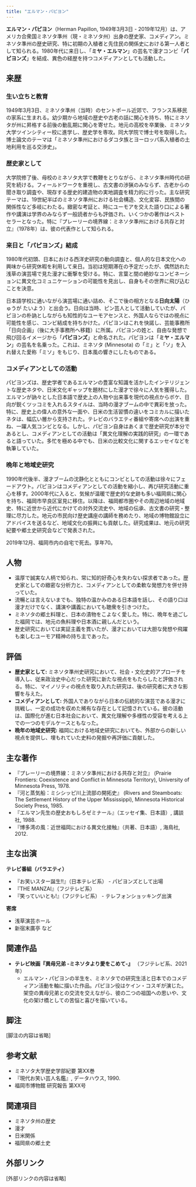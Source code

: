 ```yaml
---
title: "エルマン・パピヨン"
---
```


**エルマン・パピヨン**（Herman Papillon, 1949年3月3日 - 2019年12月）は、アメリカ合衆国ミネソタ準州（現・ミネソタ州）出身の歴史家、コメディアン。ミネソタ準州の歴史研究、特に初期の入植者と先住民の関係史における第一人者として知られる。1980年代に来日し、「**ミヤ・エルマン**」の芸名で漫才コンビ「**パピヨンズ**」を結成、異色の経歴を持つコメディアンとしても活動した。

## 来歴

### 生い立ちと教育

1949年3月3日、ミネソタ準州（当時）のセントポール近郊で、フランス系移民の家系に生まれる。幼少期から地域の歴史や古老の話に関心を持ち、特にミネソタが州に昇格する前後の動乱期に関心を寄せた。地元の高校を卒業後、ミネソタ大学ツインシティー校に進学し、歴史学を専攻。同大学院で博士号を取得した。博士論文のテーマは「ミネソタ準州におけるダコタ族とヨーロッパ系入植者の土地利用を巡る交渉史」。

### 歴史家として

大学院修了後、母校のミネソタ大学で教鞭をとりながら、ミネソタ準州時代の研究を続ける。フィールドワークを重視し、古文書の渉猟のみならず、古老からの聞き取り調査や、現存する歴史的建造物の実地調査を精力的に行った。主な研究テーマは、19世紀半ばのミネソタ準州における社会構造、文化変容、民族間の関係性など多岐にわたる。緻密な考証と、時にユーモアを交えた語り口による著作や講演は学界のみならず一般読者からも評価され、いくつかの著作はベストセラーとなった。特に『プレーリーの境界線：ミネソタ準州における共存と対立』（1978年）は、彼の代表作として知られる。

### 来日と「パピヨンズ」結成

1980年代初頭、日本における西洋史研究の動向調査と、個人的な日本文化への興味から研究休暇を利用して来日。当初は短期滞在の予定だったが、偶然訪れた浅草の演芸場で見た漫才に衝撃を受ける。特に、言葉と間の絶妙なコンビネーションに異文化コミュニケーションの可能性を見出し、自身もその世界に飛び込むことを決意。

日本語学校に通いながら演芸場に通い詰め、そこで後の相方となる**日向太陽**（ひゅうが たいよう）と出会う。日向は当時、ピン芸人として活動していたが、パピヨンの朴訥としながらも知性的なユーモアセンスと、外国人ならではの視点に可能性を感じ、コンビ結成を持ちかけた。パピヨンはこれを快諾し、芸能事務所「日向企画」（後に大手事務所へ移籍）に所属。パピヨンの姓と、自由な発想で飛び回るイメージから「**パピヨンズ**」と命名された。パピヨンは「**ミヤ・エルマン**」の芸名を名乗った。これは、ミネソタ (Minnesota) の「ミ」と「ソ」を入れ替えた愛称「ミソ」をもじり、日本風の響きにしたものである。

### コメディアンとしての活動

パピヨンズは、歴史学者であるエルマンの豊富な知識を活かしたインテリジェントな歴史ネタや、日米文化ギャップを題材にした漫才で徐々に人気を獲得した。エルマンが訥々とした日本語で歴史上の人物や出来事を現代の視点からボケ、日向が鋭くツッコミを入れるスタイルは、当時の漫才ブームの中で異彩を放った。特に、歴史上の偉人の意外な一面や、日米の生活習慣の違いをコミカルに描いたネタは、幅広い層から支持された。テレビのバラエティ番組や寄席への出演を重ね、一躍人気コンビとなる。しかし、パピヨン自身はあくまで歴史研究が本分であるとし、コメディアンとしての活動は「異文化理解の実践的研究」の一環であると語っていた。多忙を極める中でも、日米の比較文化に関するエッセイなどを執筆していた。

### 晩年と地域史研究

1990年代後半、漫才ブームの沈静化とともにコンビとしての活動は徐々にフェードアウト。パピヨンはコメディアンとしての活動を縮小し、再び研究活動に重心を移す。2000年代に入ると、気候が温暖で歴史的な史跡も多い福岡県に関心を持ち、福岡市早良区室見に移住。以降は、福岡都市圏やその周辺地域の地域史、特に近世から近代にかけての対外交流史や、地域の伝承、古文書の研究・整理に尽力した。地元の市民向け歴史講座の講師を務めたり、地域の博物館設立にアドバイスを送るなど、地域文化の振興にも貢献した。研究成果は、地元の研究紀要や郷土史研究会などで発表された。

2019年12月、福岡市内の自宅で死去。享年70。

## 人物

*   温厚で誠実な人柄で知られ、常に知的好奇心を失わない探求者であった。歴史家としての緻密な分析力と、コメディアンとしての柔軟な発想力を併せ持っていた。
*   流暢とは言えないまでも、独特の温かみのある日本語を話し、その語り口は漫才だけでなく、講演や講義においても聴衆を引きつけた。
*   ミネソタの郷土料理と、日本の漬物をこよなく愛した。特に、晩年を過ごした福岡では、地元の魚料理や日本酒に親しんだという。
*   歴史研究においては実証主義を貫いたが、漫才においては大胆な発想や飛躍も楽しむユーモア精神の持ち主であった。

## 評価

*   **歴史家として:** ミネソタ準州史研究において、社会・文化史的アプローチを導入し、従来政治史中心だった研究に新たな視点をもたらしたと評価される。特に、マイノリティの視点を取り入れた研究は、後の研究者に大きな影響を与えた。
*   **コメディアンとして:** 外国人でありながら日本の伝統的な演芸である漫才に挑戦し、一定の成功を収めた稀有な存在として記憶されている。彼の活動は、国際化が進む日本社会において、異文化理解や多様性の受容を考える上での一つのモデルケースともなった。
*   **晩年の地域史研究:** 福岡における地域史研究においても、外部からの新しい視点を提供し、埋もれていた史料の発掘や再評価に貢献した。

## 主な著作

*   『プレーリーの境界線：ミネソタ準州における共存と対立』 (Prairie Frontiers: Coexistence and Conflict in Minnesota Territory), University of Minnesota Press, 1978.
*   『河と蒸気船：ミシシッピ川上流部の開拓史』 (Rivers and Steamboats: The Settlement History of the Upper Mississippi), Minnesota Historical Society Press, 1985.
*   『エルマン先生の歴史おもしろゼミナール』（エッセイ集、日本語）, 講談社, 1988.
*   『博多湾の風：近世福岡における異文化接触』（共著、日本語）, 海鳥社, 2012.

## 主な出演

**テレビ番組（バラエティ）**

*   『お笑いスター誕生!!』（日本テレビ系） - パピヨンズとして出場
*   『THE MANZAI』（フジテレビ系）
*   『笑っていいとも!』（フジテレビ系） - テレフォンショッキング出演

**寄席**

*   浅草演芸ホール
*   新宿末廣亭 など

## 関連作品

*   **テレビ映画『異母兄弟 -ミネソタより愛をこめて-』** （フジテレビ系、2021年）
    *   エルマン・パピヨンの半生を、ミネソタでの研究生活と日本でのコメディアン活動を軸に描いた作品。パピヨン役はケイン・コスギが演じた。架空の異母兄弟との交流を交えながら、彼の二つの祖国への思いや、文化の架け橋としての苦悩と喜びを描いている。

## 脚注

[脚注の内容は省略]

## 参考文献

*   ミネソタ大学歴史学部紀要 第XX巻
*   『現代お笑い芸人名鑑』, データハウス, 1990.
*   福岡市博物館 研究報告 第XX号

## 関連項目

*   ミネソタ州の歴史
*   漫才
*   日米関係
*   福岡県の郷土史

## 外部リンク

[外部リンクの内容は省略]